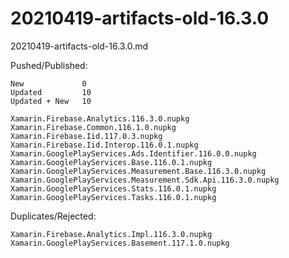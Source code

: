 # 20210419-artifacts-old-16.3.0

20210419-artifacts-old-16.3.0.md

Pushed/Published:

```
New             0 
Updated         10
Updated + New   10 
```

```
Xamarin.Firebase.Analytics.116.3.0.nupkg
Xamarin.Firebase.Common.116.1.0.nupkg
Xamarin.Firebase.Iid.117.0.3.nupkg
Xamarin.Firebase.Iid.Interop.116.0.1.nupkg
Xamarin.GooglePlayServices.Ads.Identifier.116.0.0.nupkg
Xamarin.GooglePlayServices.Base.116.0.1.nupkg
Xamarin.GooglePlayServices.Measurement.Base.116.3.0.nupkg
Xamarin.GooglePlayServices.Measurement.Sdk.Api.116.3.0.nupkg
Xamarin.GooglePlayServices.Stats.116.0.1.nupkg
Xamarin.GooglePlayServices.Tasks.116.0.1.nupkg
```

Duplicates/Rejected:

```
Xamarin.Firebase.Analytics.Impl.116.3.0.nupkg
Xamarin.GooglePlayServices.Basement.117.1.0.nupkg
```